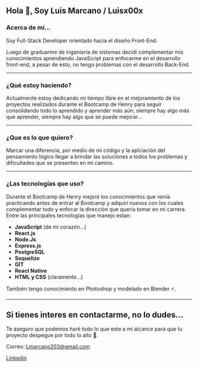 ## Hola 👋, Soy Luis Marcano / Luisx00x

### Acerca de mi...

Soy Full-Stack Developer orientado hacia el diseño Front-End.

Luego de graduarme de ingeniería de sistemas decidí complementar mis conocimientos aprendiendo JavaScript para enfocarme en el desarrollo front-end, a pesar de esto, no tengo problemas con el desarrollo Back-End.

---

### ¿Qué estoy haciendo?

Actualmente estoy dedicando mi tiempo libre en el mejoramiento de los proyectos realizados durante el Bootcamp de Henry para seguir consolidando todo lo aprendido y aprender más aún; siempre hay algo más que aprender, siempre hay algo que se puede mejorar...

---

### ¿Que es lo que quiero?

Marcar una diferencia, por medio de mi código y la aplciación del pensamiento lógico llegar a brindar las soluciones a todos los problemas y dificultades que se presenten en mi camino.

---

### ¿Las tecnologías que uso?

Durante el Bootcamp de Henry mejoré los conocimientos que venía practicando antes de entrar al Bootcamp y adquirí nuevos con los cuales complementar todo y enfocar la dirección que queria tomar en mi carrera. Entre las principales tecnologías que manejo estan:

  - **JavaScript** (de mi corazón...)
  - **React.js**
  - **Node.Js**
  - **Express.js**
  - **PostgreSQL**
  - **Sequelize**
  - **GIT**
  - **React Native**
  - **HTML y CSS** (claramente...)
  
  También tengo conocimiento en Photoshop y modelado en Blender ⚡.
 
---

  ## Si tienes interes en contactarme, no lo dudes...
  
  Te aseguro que podemos haré todo lo que este a mi alcance para que tu proyecto despegue por todo lo alto 🚀.
  
  Correo: Lmarcano203@gmail.com
  
  [Linkedin](https://linkedin.com/in/luis-alexander-marcano-mundarain-a854421a3)

<!--
**Luisx00x/Luisx00x** is a ✨ _special_ ✨ repository because its `README.md` (this file) appears on your GitHub profile.

Here are some ideas to get you started:

- 🔭 I’m currently working on ...
- 🌱 I’m currently learning ...
- 👯 I’m looking to collaborate on ...
- 🤔 I’m looking for help with ...
- 💬 Ask me about ...
- 📫 How to reach me: ...
- 😄 Pronouns: ...
- ⚡ Fun fact: ...
-->
